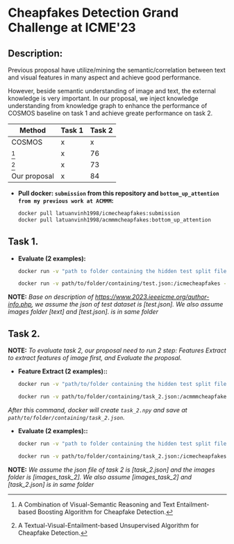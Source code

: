 # Cheapfakes Detection Grand Challenge at ICME'23

## Description:

Previous proposal have utilize/mining the semantic/correlation between text and visual features in many aspect and achieve good performance.

However, beside semantic understanding of image and text, the external knowledge is very important. In our proposal, we inject knowledge understanding from knowledge graph to enhance the performance of COSMOS baseline on task 1 and achieve greate performance on task 2.


| Method  | Task 1 | Task 2 |
| ------------- | ------------- | ------------- |
| COSMOS  | x | x |
| [^1]  | x  | 76 |
| [^2]  | x  | 73 |
| Our proposal  | x  | 84 |


-  **Pull docker: `submission` from this repository and `bottom_up_attention from my previous work at ACMMM`:**

    ```sh
    docker pull latuanvinh1998/icmecheapfakes:submission
    docker pull latuanvinh1998/acmmmcheapfakes:bottom_up_attention
    ```
## Task 1.
- **Evaluate (2 examples):**
    ```sh
    docker run -v "path to folder containing the hidden test split file test.json":/icmecheapfakes --gpus all latuanvinh1998/icmecheapfakes:submission python eval_task_1.py > "outputfile"
    ```

    ```sh
    docker run -v path/to/folder/containing/test.json:/icmecheapfakes --gpus all latuanvinh1998/icmecheapfakes:submission python eval_task_1.py > outputfile.txt
    ```

 **NOTE:** *Base on description of https://www.2023.ieeeicme.org/author-info.php, we assume the json of test dataset is [test.json]. We also assume images folder [text] and [test.json]. is in same folder*

## Task 2.

 **NOTE:** *To evaluate task 2, our proposal need to run 2 step: Features Extract to extract features of image first, and Evaluate the proposal.*

- **Feature Extract (2 examples)::**
    ```sh
    docker run -v "path/to/folder containing the hidden test split file task_2.json":/acmmmcheapfakes --gpus all latuanvinh1998/acmmmcheapfakes:bottom_up_attention python extract_task_2.py
    ```

    ```sh
    docker run -v path/to/folder/containing/task_2.json:/acmmmcheapfakes --gpus all latuanvinh1998/acmmmcheapfakes:bottom_up_attention python extract_task_2.py
    ```

*After this command, docker will create `task_2.npy` and save at `path/to/folder/containing/task_2.json`.*

- **Evaluate (2 examples)::**
    ```sh
    docker run -v "path to folder containing the hidden test split file task_2.json":/icmecheapfakes --gpus all latuanvinh1998/icmecheapfakes:submission python eval_task_2.py > "outputfile"
    ```

    ```sh
    docker run -v path/to/folder/containing/task_2.json:/icmecheapfakes --gpus all latuanvinh1998/icmecheapfakes:submission python eval_task_2.py > outputfile.txt
    ```

 **NOTE:** *We assume the json file of task 2 is [task_2.json] and the images folder is [images_task_2]. We also assume [images_task_2] and [task_2.json] is in same folder*

[^1]: A Combination of Visual-Semantic Reasoning and Text Entailment-based Boosting Algorithm for Cheapfake Detection.
[^2]: A Textual-Visual-Entailment-based Unsupervised Algorithm for Cheapfake Detection.
